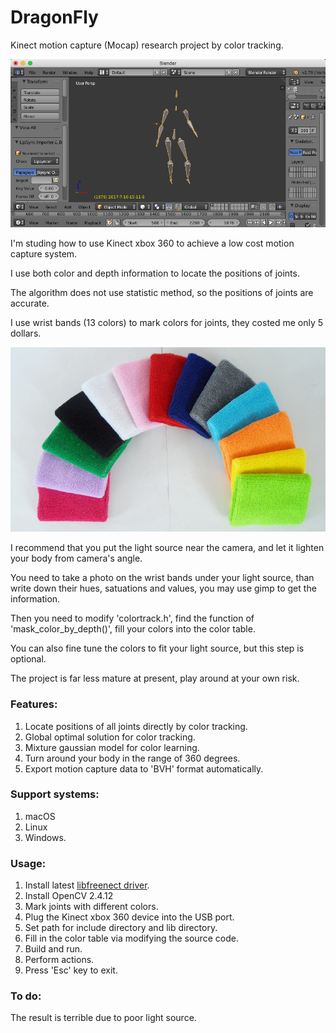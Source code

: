 # DragonFly
Kinect motion capture (Mocap) research project by color tracking.

![](mocap.png)

I'm studing how to use Kinect xbox 360 to achieve a low cost motion capture system.

I use both color and depth information to locate the positions of joints.

The algorithm does not use statistic method, so the positions of joints are accurate.

I use wrist bands (13 colors) to mark colors for joints, they costed me only 5 dollars.

![](wrist-bands.png)

I recommend that you put the light source near the camera, and let it lighten your body from camera's angle.

You need to take a photo on the wrist bands under your light source, than write down their hues, satuations and values, you may use gimp to get the information.

Then you need to modify 'colortrack.h', find the function of 'mask_color_by_depth()', fill your colors into the color table.

You can also fine tune the colors to fit your light source, but this step is optional.

The project is far less mature at present, play around at your own risk.

### Features:
1. Locate positions of all joints directly by color tracking.
2. Global optimal solution for color tracking.
3. Mixture gaussian model for color learning.
4. Turn around your body in the range of 360 degrees.
5. Export motion capture data to 'BVH' format automatically.

### Support systems:
1. macOS
2. Linux
3. Windows.

### Usage:
1. Install latest [libfreenect driver](https://github.com/OpenKinect/libfreenect/).
2. Install OpenCV 2.4.12
3. Mark joints with different colors.
4. Plug the Kinect xbox 360 device into the USB port.
5. Set path for include directory and lib directory.
6. Fill in the color table via modifying the source code.
7. Build and run.
8. Perform actions.
9. Press 'Esc' key to exit.

### To do:
The result is terrible due to poor light source.
